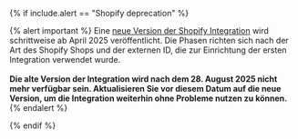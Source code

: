 {% if include.alert == "Shopify deprecation" %}

{% alert important %}
Eine [neue Version der Shopify Integration]({{site.baseurl}}/partners/shopify/#new-shopify-integration) wird schrittweise ab April 2025 veröffentlicht. Die Phasen richten sich nach der Art des Shopify Shops und der externen ID, die zur Einrichtung der ersten Integration verwendet wurde. <br><br>**Die alte Version der Integration wird nach dem 28\. August 2025 nicht mehr verfügbar sein. Aktualisieren Sie vor diesem Datum auf die neue Version, um die Integration weiterhin ohne Probleme nutzen zu können.**
{% endalert %}

{% endif %}